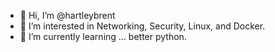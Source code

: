 - 👋 Hi, I’m @hartleybrent
- 👀 I’m interested in Networking, Security, Linux, and Docker.
- 🌱 I’m currently learning ... better python.

<!---
hartleybrent/hartleybrent is a ✨ special ✨ repository because its `README.md` (this file) appears on your GitHub profile.
You can click the Preview link to take a look at your changes.
--->
